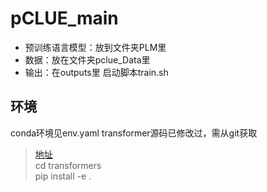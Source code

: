 # pCLUE_main
- 预训练语言模型：放到文件夹PLM里
- 数据：放在文件夹pclue_Data里
- 输出：在outputs里
启动脚本train.sh

## 环境
conda环境见env.yaml
transformer源码已修改过，需从git获取
> [地址](https://github.com/threeColorFr/transformers/tree/test_v2)  
> cd transformers  
> pip install -e .
